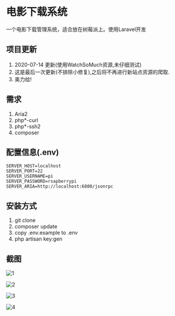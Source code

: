 # 电影下载系统
一个电影下载管理系统，适合放在树莓派上。使用Laravel开发

## 项目更新

1. 2020-07-14 更新(使用WatchSoMuch资源,未仔细测试)
2. 这是最后一次更新(不排除小修复),之后将不再进行新站点资源的爬取.
3. 奥力给!

## 需求
1. Aria2
2. php*-curl
3. php*-ssh2
4. composer

## 配置信息(.env)
```
SERVER_HOST=localhost
SERVER_PORT=22
SERVER_USERNAME=pi
SERVER_PASSWORD=rsapberrypi
SERVER_ARIA=http://localhost:6800/jsonrpc
```

## 安装方式
1. git clone
2. composer update
3. copy .env.example to .env
4. php artisan key:gen

## 截图
![1](https://gitee.com/hexpang/MovieServerManager/raw/master/screenshots/1.png)

![2](https://gitee.com/hexpang/MovieServerManager/raw/master/screenshots/2.png)

![3](https://gitee.com/hexpang/MovieServerManager/raw/master/screenshots/3.png)

![4](https://gitee.com/hexpang/MovieServerManager/raw/master/screenshots/4.png)
